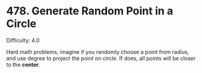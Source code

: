# 478. Generate Random Point in a Circle

Difficulty: 4.0

Hard math problems, imagine if you randomly choose a point from radius, and use degree to project the point on circle. If does, all points will be closer to the **center**.

